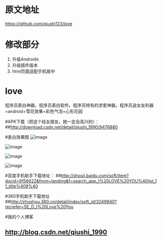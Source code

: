 # 原文地址
https://github.com/qiushi123/love
# 修改部分
1. 升级Androidx
2. 升级插件版本
3. html页面适配手机居中

# love
程序员表白神器，程序员表白软件。程序员特有的求爱神器。程序员追女友利器=android+雪花效果+彩色气泡+心形花园



#APK下载（把这个给女朋友，她一定会高兴的）：
##http://download.csdn.net/detail/qiushi_1990/9476880

#表白效果图
![image](https://github.com/qiushi123/love/blob/master/I_Love_You_APP/loving.gif?raw=true)


![image](https://github.com/qiushi123/love/blob/master/I_Love_You_APP/qcl1_meitu_1.png?raw=true)



![image](https://github.com/qiushi123/love/blob/master/I_Love_You_APP/qcl2_meitu_2.png?raw=true)



![image](https://github.com/qiushi123/love/blob/master/I_Love_You_APP/qcl4.png?raw=true)


#百度手机助手下载地址：
##http://shouji.baidu.com/soft/item?docid=9156622&from=landing&f=search_app_I%20LOVE%20YOU%40list_11_title%409%40

#360手机助手下载地址
##http://zhushou.360.cn/detail/index/soft_id/3249940?recrefer=SE_D_I%20Love%20You


#我的个人博客
## http://blog.csdn.net/qiushi_1990


